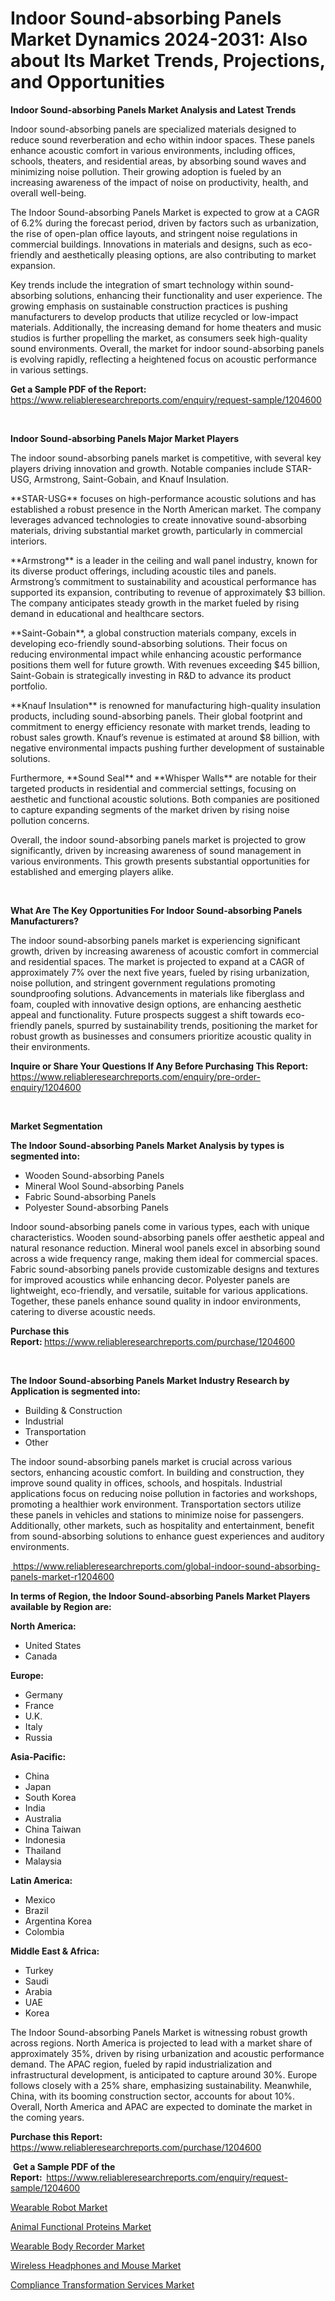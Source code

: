 <p><h1>Indoor Sound-absorbing Panels Market Dynamics 2024-2031: Also about Its Market Trends, Projections, and Opportunities</h1></p><p><strong>Indoor Sound-absorbing Panels Market Analysis and Latest Trends</strong></p>
<p><p>Indoor sound-absorbing panels are specialized materials designed to reduce sound reverberation and echo within indoor spaces. These panels enhance acoustic comfort in various environments, including offices, schools, theaters, and residential areas, by absorbing sound waves and minimizing noise pollution. Their growing adoption is fueled by an increasing awareness of the impact of noise on productivity, health, and overall well-being.</p><p>The Indoor Sound-absorbing Panels Market is expected to grow at a CAGR of 6.2% during the forecast period, driven by factors such as urbanization, the rise of open-plan office layouts, and stringent noise regulations in commercial buildings. Innovations in materials and designs, such as eco-friendly and aesthetically pleasing options, are also contributing to market expansion. </p><p>Key trends include the integration of smart technology within sound-absorbing solutions, enhancing their functionality and user experience. The growing emphasis on sustainable construction practices is pushing manufacturers to develop products that utilize recycled or low-impact materials. Additionally, the increasing demand for home theaters and music studios is further propelling the market, as consumers seek high-quality sound environments. Overall, the market for indoor sound-absorbing panels is evolving rapidly, reflecting a heightened focus on acoustic performance in various settings.</p></p>
<p><strong>Get a Sample PDF of the Report:&nbsp;</strong> <a href="https://www.reliableresearchreports.com/enquiry/request-sample/1204600?utm_campaign=1453&utm_medium=2&utm_source=Github&utm_content=ia&utm_term=16102024&utm_id=indoor-sound-absorbing-panels">https://www.reliableresearchreports.com/enquiry/request-sample/1204600</a></p>
<p>&nbsp;</p>
<p><strong>Indoor Sound-absorbing Panels Major Market Players</strong></p>
<p><p>The indoor sound-absorbing panels market is competitive, with several key players driving innovation and growth. Notable companies include STAR-USG, Armstrong, Saint-Gobain, and Knauf Insulation.</p><p>**STAR-USG** focuses on high-performance acoustic solutions and has established a robust presence in the North American market. The company leverages advanced technologies to create innovative sound-absorbing materials, driving substantial market growth, particularly in commercial interiors.</p><p>**Armstrong** is a leader in the ceiling and wall panel industry, known for its diverse product offerings, including acoustic tiles and panels. Armstrong’s commitment to sustainability and acoustical performance has supported its expansion, contributing to revenue of approximately $3 billion. The company anticipates steady growth in the market fueled by rising demand in educational and healthcare sectors.</p><p>**Saint-Gobain**, a global construction materials company, excels in developing eco-friendly sound-absorbing solutions. Their focus on reducing environmental impact while enhancing acoustic performance positions them well for future growth. With revenues exceeding $45 billion, Saint-Gobain is strategically investing in R&D to advance its product portfolio.</p><p>**Knauf Insulation** is renowned for manufacturing high-quality insulation products, including sound-absorbing panels. Their global footprint and commitment to energy efficiency resonate with market trends, leading to robust sales growth. Knauf’s revenue is estimated at around $8 billion, with negative environmental impacts pushing further development of sustainable solutions.</p><p>Furthermore, **Sound Seal** and **Whisper Walls** are notable for their targeted products in residential and commercial settings, focusing on aesthetic and functional acoustic solutions. Both companies are positioned to capture expanding segments of the market driven by rising noise pollution concerns.</p><p>Overall, the indoor sound-absorbing panels market is projected to grow significantly, driven by increasing awareness of sound management in various environments. This growth presents substantial opportunities for established and emerging players alike.</p></p>
<p>&nbsp;</p>
<p><strong>What Are The Key Opportunities For Indoor Sound-absorbing Panels Manufacturers?</strong></p>
<p><p>The indoor sound-absorbing panels market is experiencing significant growth, driven by increasing awareness of acoustic comfort in commercial and residential spaces. The market is projected to expand at a CAGR of approximately 7% over the next five years, fueled by rising urbanization, noise pollution, and stringent government regulations promoting soundproofing solutions. Advancements in materials like fiberglass and foam, coupled with innovative design options, are enhancing aesthetic appeal and functionality. Future prospects suggest a shift towards eco-friendly panels, spurred by sustainability trends, positioning the market for robust growth as businesses and consumers prioritize acoustic quality in their environments.</p></p>
<p><strong>Inquire or Share Your Questions If Any Before Purchasing This Report:</strong> <a href="https://www.reliableresearchreports.com/enquiry/pre-order-enquiry/1204600?utm_campaign=1453&utm_medium=2&utm_source=Github&utm_content=ia&utm_term=16102024&utm_id=indoor-sound-absorbing-panels">https://www.reliableresearchreports.com/enquiry/pre-order-enquiry/1204600</a></p>
<p>&nbsp;</p>
<p><strong>Market Segmentation</strong></p>
<p><strong>The Indoor Sound-absorbing Panels Market Analysis by types is segmented into:</strong></p>
<p><ul><li>Wooden Sound-absorbing Panels</li><li>Mineral Wool Sound-absorbing Panels</li><li>Fabric Sound-absorbing Panels</li><li>Polyester Sound-absorbing Panels</li></ul></p>
<p><p>Indoor sound-absorbing panels come in various types, each with unique characteristics. Wooden sound-absorbing panels offer aesthetic appeal and natural resonance reduction. Mineral wool panels excel in absorbing sound across a wide frequency range, making them ideal for commercial spaces. Fabric sound-absorbing panels provide customizable designs and textures for improved acoustics while enhancing decor. Polyester panels are lightweight, eco-friendly, and versatile, suitable for various applications. Together, these panels enhance sound quality in indoor environments, catering to diverse acoustic needs.</p></p>
<p><strong>Purchase this Report:&nbsp;</strong><a href="https://www.reliableresearchreports.com/purchase/1204600?utm_campaign=1453&utm_medium=2&utm_source=Github&utm_content=ia&utm_term=16102024&utm_id=indoor-sound-absorbing-panels">https://www.reliableresearchreports.com/purchase/1204600</a></p>
<p>&nbsp;</p>
<p><strong>The Indoor Sound-absorbing Panels Market Industry Research by Application is segmented into:</strong></p>
<p><ul><li>Building & Construction</li><li>Industrial</li><li>Transportation</li><li>Other</li></ul></p>
<p><p>The indoor sound-absorbing panels market is crucial across various sectors, enhancing acoustic comfort. In building and construction, they improve sound quality in offices, schools, and hospitals. Industrial applications focus on reducing noise pollution in factories and workshops, promoting a healthier work environment. Transportation sectors utilize these panels in vehicles and stations to minimize noise for passengers. Additionally, other markets, such as hospitality and entertainment, benefit from sound-absorbing solutions to enhance guest experiences and auditory environments.</p></p>
<p><a href="https://www.reliableresearchreports.com/global-indoor-sound-absorbing-panels-market-r1204600?utm_campaign=1453&utm_medium=2&utm_source=Github&utm_content=ia&utm_term=16102024&utm_id=indoor-sound-absorbing-panels">&nbsp;https://www.reliableresearchreports.com/global-indoor-sound-absorbing-panels-market-r1204600</a></p>
<p><strong>In terms of Region, the Indoor Sound-absorbing Panels Market Players available by Region are:</strong></p>
<p>
    <p> <strong> North America: </strong>
        <ul>
            <li>United States</li>
            <li>Canada</li>
        </ul>
        </p> 
    <p> <strong> Europe: </strong>
        <ul>
            <li>Germany</li>
            <li>France</li>
            <li>U.K.</li>
            <li>Italy</li>
            <li>Russia</li>
        </ul>
        </p> 
    <p> <strong> Asia-Pacific: </strong>
        <ul>
            <li>China</li>
            <li>Japan</li>
            <li>South Korea</li>
            <li>India</li>
            <li>Australia</li>
            <li>China Taiwan</li>
            <li>Indonesia</li>
            <li>Thailand</li>
            <li>Malaysia</li>
        </ul>
        </p> 
    <p> <strong> Latin America: </strong>
        <ul>
            <li>Mexico</li>
            <li>Brazil</li>
            <li>Argentina Korea</li>
            <li>Colombia</li>
        </ul>
        </p> 
    <p> <strong> Middle East & Africa: </strong>
        <ul>
            <li>Turkey</li>
            <li>Saudi</li>
            <li>Arabia</li>
            <li>UAE</li>
            <li>Korea</li>
        </ul>
    </p>
    </p>
<p><p>The Indoor Sound-absorbing Panels Market is witnessing robust growth across regions. North America is projected to lead with a market share of approximately 35%, driven by rising urbanization and acoustic performance demand. The APAC region, fueled by rapid industrialization and infrastructural development, is anticipated to capture around 30%. Europe follows closely with a 25% share, emphasizing sustainability. Meanwhile, China, with its booming construction sector, accounts for about 10%. Overall, North America and APAC are expected to dominate the market in the coming years.</p></p>
<p><strong>Purchase this Report: </strong><a href="https://www.reliableresearchreports.com/purchase/1204600?utm_campaign=1453&utm_medium=2&utm_source=Github&utm_content=ia&utm_term=16102024&utm_id=indoor-sound-absorbing-panels">https://www.reliableresearchreports.com/purchase/1204600</a></p>
<p>&nbsp;<strong>Get a Sample PDF of the Report:&nbsp;&nbsp;</strong><a href="https://www.reliableresearchreports.com/enquiry/request-sample/1204600?utm_campaign=1453&utm_medium=2&utm_source=Github&utm_content=ia&utm_term=16102024&utm_id=indoor-sound-absorbing-panels">https://www.reliableresearchreports.com/enquiry/request-sample/1204600</a></p>
<p><strong></strong></p>
<p><p><a href="https://issuu.com/reportprime-2/docs/wearable-robot-market-size-2030.ppt_47a9398a1a8491?utm_campaign=1453&utm_medium=2&utm_source=Github&utm_content=ia&utm_term=16102024&utm_id=indoor-sound-absorbing-panels">Wearable Robot Market</a></p><p><a href="https://www.linkedin.com/pulse/future-innovation-global-animal-functional-proteins-market-growth-mdmec?trk=public_post_embed_feed-article-content&utm_campaign=1453&utm_medium=2&utm_source=Github&utm_content=ia&utm_term=16102024&utm_id=indoor-sound-absorbing-panels">Animal Functional Proteins Market</a></p><p><a href="https://www.linkedin.com/pulse/wearable-body-recorder-market-research-report-2024-2031-kuznets-wubhc?trk=public_post_embed_feed-article-content&utm_campaign=1453&utm_medium=2&utm_source=Github&utm_content=ia&utm_term=16102024&utm_id=indoor-sound-absorbing-panels">Wearable Body Recorder Market</a></p><p><a href="https://www.linkedin.com/pulse/wireless-headphones-mouse-market-size-share-competitive-vntme?utm_campaign=1453&utm_medium=2&utm_source=Github&utm_content=ia&utm_term=16102024&utm_id=indoor-sound-absorbing-panels">Wireless Headphones and Mouse Market</a></p><p><a href="https://www.linkedin.com/pulse/strategic-forecast-compliance-transformation-services-market-growth-1k1ec?trk=public_post_embed_feed-article-content&utm_campaign=1453&utm_medium=2&utm_source=Github&utm_content=ia&utm_term=16102024&utm_id=indoor-sound-absorbing-panels">Compliance Transformation Services Market</a></p></p>
